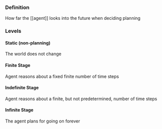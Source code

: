 ### Definition
How far the [[agent]] looks into the future when deciding planning
### Levels
#### Static (non-planning)
The world does not change
#### Finite Stage
Agent reasons about a fixed finite number of time steps
#### Indefinite Stage
Agent reasons about a finite, but not predetermined, number of time steps
#### Infinite Stage
The agent plans for going on forever 